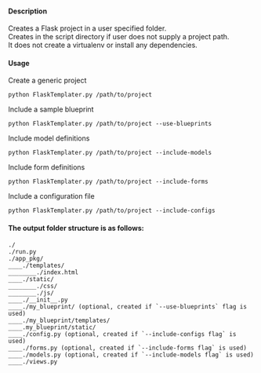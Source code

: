 #### Description
Creates a Flask project in a user specified folder.  
Creates in the script directory if user does not supply a project path.  
It does not create a virtualenv or install any dependencies. 

#### Usage  
Create a generic project

`python FlaskTemplater.py /path/to/project`

Include a sample blueprint

`python FlaskTemplater.py /path/to/project --use-blueprints`

Include model definitions

`python FlaskTemplater.py /path/to/project --include-models`

Include form definitions

`python FlaskTemplater.py /path/to/project --include-forms`

Include a configuration file

`python FlaskTemplater.py /path/to/project --include-configs`

 
#### The output folder structure is as follows:  
```
./
./run.py
./app_pkg/
____./templates/
________./index.html
____./static/
________./css/
________./js/
____./__init__.py
____./my_blueprint/ (optional, created if `--use-blueprints` flag is used)
____./my_blueprint/templates/
____.my_blueprint/static/
____./config.py (optional, created if `--include-configs flag` is used)
____./forms.py (optional, created if `--include-forms flag` is used)
____./models.py (optional, created if `--include-models flag` is used)
____./views.py
```
